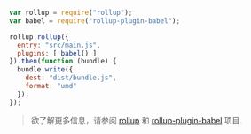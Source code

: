 ```js
var rollup = require("rollup");
var babel = require("rollup-plugin-babel");

rollup.rollup({
  entry: "src/main.js",
  plugins: [ babel() ]
}).then(function (bundle) {
  bundle.write({
    dest: "dist/bundle.js",
    format: "umd"
  });
});
```

<blockquote class="babel-callout babel-callout-info">
  <p>
    欲了解更多信息，请参阅 <a href="https://github.com/rollup/rollup">rollup</a> 和 <a href="https://github.com/rollup/rollup-plugin-babel">rollup-plugin-babel</a> 项目.
  </p>
</blockquote>
